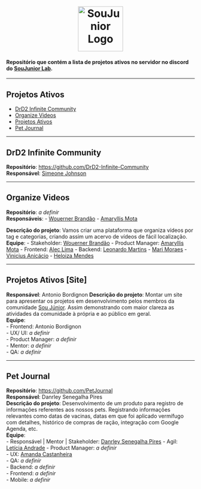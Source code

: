 <h1 align="center">
  <img alt="SouJunior Logo" src="https://user-images.githubusercontent.com/34722707/212139037-f0f862b6-4370-48b1-bdf5-84704e9f01cb.png" width="120px" />
</h1>

#### Repositório que contém a lista de projetos ativos no servidor no discord do [SouJunior Lab](https://discord.gg/soujunior-community-759176734460346423).

<hr/>

## Projetos Ativos
-  <a href="#-drd2-infinite">DrD2 Infinite Community</a>
-  <a href="#-organize-videos">Organize Videos</a>
-  <a href="#-projetos-ativos">Projetos Ativos</a>
-  <a href="#-pet-journal">Pet Journal</a>

<hr/>

## DrD2 Infinite Community  
**Repositório**: https://github.com/DrD2-Infinite-Community  
**Responsável**: <a href="https://github.com/Johnson49">Simeone Johnson</a>

<hr/>

## Organize Videos 
**Repositório**: *a definir*  
**Responsáveis**: 
    - <a href="https://www.linkedin.com/in/wouerner/">Wouerner Brandão</a>
    - <a href="https://www.linkedin.com/in/amaryllismota">Amaryllis Mota</a>

**Descrição do projeto**: Vamos criar uma plataforma que organiza vídeos por tag e categorias, criando assim um acervo de vídeos de fácil localização.   
**Equipe**:
    - Stakeholder: <a href="https://www.linkedin.com/in/wouerner/">Wouerner Brandão</a>
    - Product Manager: <a href="https://www.linkedin.com/in/amaryllismota">Amaryllis Mota</a>
    - Frontend: <a href="https://www.linkedin.com/in/aleclima-/">Alec Lima</a>
    - Backend: <a href="https://www.linkedin.com/in/leonardo-martins-developer/">Leonardo Martins</a>
    <!-- Esses abaixo eu não achei a área> -->
    - <a href="https://www.linkedin.com/in/mari-moraes">Mari Moraes</a> 
    - <a href="https://www.linkedin.com/in/anic4cio/">Vinicius Anicácio</a>
    - <a href="https://www.linkedin.com/in/heloiza-mendes-785708214">Heloiza Mendes</a>

<hr/>

## Projetos Ativos [Site]
**Responsável**: Antonio Bordignon
**Descrição do projeto**: Montar um site para apresentar os projetos em desenvolvimento pelos membros da comunidade <a href="https://www.soujunior.tech/">Sou Júnior</a>. Assim demonstrando com maior clareza as atividades da comunidade à própria e ao público em geral.  
**Equipe**:  
    - Frontend: Antonio Bordignon  
    - UX/ UI: *a definir*  
    - Product Manager: *a definir*  
    - Mentor: *a definir*  
    - QA: *a definir*  

<hr/>

## Pet Journal
**Repositório**: https://github.com/PetJournal   
**Responsável**: Danrley Senegalha Pires  
**Descrição do projeto**: Desenvolvimento de um produto para registro de informações referentes aos nossos pets.
Registrando informações relevantes como datas de vacinas, datas em que foi aplicado vermífugo com detalhes, histórico de compras de ração, integração com Google Agenda, etc.  
**Equipe**:  
    - Responsável | Mentor | Stakeholder: <a href="https://www.linkedin.com/in/dansenpir">Danrley Senegalha Pires</a>
    - Agil: <a href="https://www.linkedin.com/in/leticiatrandrade">Letícia Andrade</a> 
    - Product Manager: *a definir*  
    - UX: <a href="https://www.linkedin.com/in/amanda-castanheira-746811a7"> Amanda Castanheira</a>  
    - QA: *a definir*  
    - Backend: *a definir*  
    - Frontend: *a definir*  
    - Mobile: *a definir*
